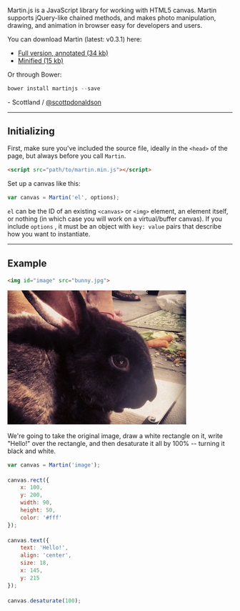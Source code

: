 <img id="martin-home-blur" style="opacity: 0;" src="images/marty-banner.png">

Martin.js is a JavaScript library for working with HTML5 canvas. Martin supports jQuery-like chained methods, and makes photo manipulation, drawing, and animation in browser easy for developers and users.

You can download Martin (latest: v0.3.1) here:

- [Full version, annotated (34 kb)](download/martin.js)
- [Minified (15 kb)](download/martin.min.js)

Or through Bower:

```js
bower install martinjs --save
```

\- Scottland / [@scottpdonaldson](https://twitter.com/scottpdonaldson)

<hr>

## Initializing

First, make sure you've included the source file, ideally in the `<head>` of the page, but always before you call `Martin`.

```html
<script src="path/to/martin.min.js"></script>
```

Set up a canvas like this:
```js
var canvas = Martin('el', options);
```

`el` can be the ID of an existing `<canvas>` or `<img>` element, an element itself, or nothing (in which case you will work on a virtual/buffer canvas). If you include `options` , it must be an object with `key: value` pairs that describe how you want to instantiate.

<hr>

## Example

```html
<img id="image" src="bunny.jpg">
```

<img id="home-example" src="images/bunny.jpg">

We're going to take the original image, draw a white rectangle on it, write "Hello!" over the rectangle, and then desaturate it all by 100% -- turning it black and white.

```js
var canvas = Martin('image');

canvas.rect({
    x: 100,
    y: 200,
    width: 90,
    height: 50,
    color: '#fff'
});

canvas.text({
    text: 'Hello!',
    align: 'center',
    size: 18,
    x: 145,
    y: 215
});

canvas.desaturate(100);
```

<script>
var canvas = Martin('home-example');

canvas.rect({
    x: 100,
    y: 200,
    width: 90,
    height: 50,
    color: '#fff'
});

canvas.text({
    text: 'Hello!',
    align: 'center',
    size: 18,
    x: 145,
    y: 215
});

canvas.desaturate(100);
</script>
